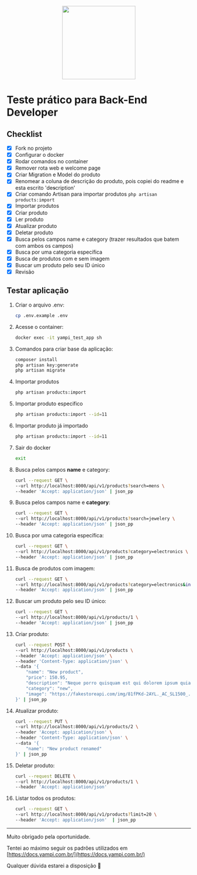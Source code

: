 <p align="center"><a href="https://yampi.com.br" target="_blank"><img src="https://icons.yampi.me/svg/brand-yampi.svg" width="200"></a></p>

# Teste prático para Back-End Developer

## Checklist
- [x] Fork no projeto
- [x] Configurar o docker
- [x] Rodar comandos no container
- [x] Remover rota web e welcome page
- [x] Criar Migration e Model do produto
- [x] Renomear a coluna de descrição do produto, pois copiei do readme e esta escrito 'de~~s~~cription'
- [x] Criar comando Artisan para importar produtos `php artisan products:import`
- [x] Importar produtos
- [x] Criar produto
- [x] Ler produto
- [x] Atualizar produto
- [x] Deletar produto
- [x] Busca pelos campos name e category (trazer resultados que batem com ambos os campos)
- [x] Busca por uma categoria específica
- [x] Busca de produtos com e sem imagem
- [x] Buscar um produto pelo seu ID único
- [x] Revisão

## Testar aplicação

1. Criar o arquivo .env: 

    ```sh
    cp .env.example .env
    ```

2. Acesse o container: 
   
    ```sh
    docker exec -it yampi_test_app sh
    ```

3. Comandos para criar base da aplicação: 

    ```sh
    composer install
    php artisan key:generate
    php artisan migrate
    ```

4. Importar produtos

    ```sh
    php artisan products:import
    ```

5. Importar produto especifico

    ```sh
    php artisan products:import --id=11
    ```

6. Importar produto já importado 
    
    ```sh
    php artisan products:import --id=11
    ```

7. Sair do docker

    ```sh
    exit
    ```

8.  Busca pelos campos **name** e category: 

    ```sh
    curl --request GET \
    --url http://localhost:8000/api/v1/products?search=mens \
    --header 'Accept: application/json' | json_pp
    ```

9.  Busca pelos campos name e **category**:

    ```sh
    curl --request GET \
    --url http://localhost:8000/api/v1/products?search=jewelery \
    --header 'Accept: application/json' | json_pp
    ```

10. Busca por uma categoria específica:

    ```sh
    curl --request GET \
    --url http://localhost:8000/api/v1/products?category=electronics \
    --header 'Accept: application/json' | json_pp
    ```

11. Busca de produtos com imagem:

    ```sh
    curl --request GET \
    --url http://localhost:8000/api/v1/products?category=electronics&includes=image \
    --header 'Accept: application/json' | json_pp
    ```

12. Buscar um produto pelo seu ID único:

    ```sh
    curl --request GET \
    --url http://localhost:8000/api/v1/products/1 \
    --header 'Accept: application/json' | json_pp
    ```

13. Criar produto:

    ```sh
    curl --request POST \
    --url http://localhost:8000/api/v1/products \
    --header 'Accept: application/json' \
    --header 'Content-Type: application/json' \
    --data '{
        "name": "New product",
        "price": 150.95,
        "description": "Neque porro quisquam est qui dolorem ipsum quia dolor sit amet, consectetur, adipisci velit...",
        "category": "new",
        "image": "https://fakestoreapi.com/img/81fPKd-2AYL._AC_SL1500_.jpg"
    }' | json_pp
    ```

14. Atualizar produto: 

    ```sh
    curl --request PUT \
    --url http://localhost:8000/api/v1/products/2 \
    --header 'Accept: application/json' \
    --header 'Content-Type: application/json' \
    --data '{
        "name": "New product renamed"
    }' | json_pp
    ```

15. Deletar produto: 

    ```sh
    curl --request DELETE \
    --url http://localhost:8000/api/v1/products/1 \
    --header 'Accept: application/json'
    ```

16. Listar todos os produtos: 

    ```sh
    curl --request GET \
    --url http://localhost:8000/api/v1/products?limit=20 \
    --header 'Accept: application/json'  | json_pp
    ```

*** 

Muito obrigado pela oportunidade. 

Tentei ao máximo seguir os padrões utilizados em [https://docs.yampi.com.br/](https://docs.yampi.com.br/)

Qualquer dúvida estarei a disposição 🤙
